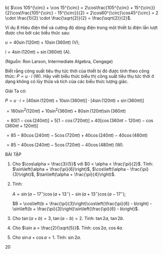 b) $\cos 105^{\circ} + \cos 15^{\circ} = 2\cos\frac{105^{\circ} + 15^{\circ}}{2}\cos\frac{105^{\circ} - 15^{\circ}}{2} = 2\cos60^{\circ}\cos45^{\circ} = 2 \cdot \frac{1}{2} \cdot \frac{\sqrt{2}}{2} = \frac{\sqrt{2}}{2}$.

Ví dụ 8 Hiệu điện thế và cường độ dòng điện trong một thiết bị điện lần lượt được cho bởi các biểu thức sau:

$u = 40\sin(120\pi t) + 10\sin(360\pi t)$ (V);

$i = 4\sin(120\pi t) + \sin(360\pi t)$ (A).

(Nguồn: Ron Larson, Intermediate Algebra, Cengage)

Biết rằng công suất tiêu thụ tức thời của thiết bị đó được tính theo công thức: $P = u \cdot i$ (W). Hãy viết biểu thức biểu thị công suất tiêu thụ tức thời ở dạng không có lũy thừa và tích của các biểu thức lượng giác.

Giải
Ta có:

$P = u \cdot i = [40\sin(120\pi t) + 10\sin(360\pi t)] \cdot [4\sin(120\pi t) + \sin(360\pi t)]$

$= 160\sin^2(120\pi t) + 10\sin^2(360\pi t) + 80\sin(120\pi t)\sin(360\pi t)$

$= 80[1 - \cos(240\pi t)] + 5[1 - \cos(720\pi t)] + 40[\cos(360\pi t - 120\pi t) - \cos(360\pi t + 120\pi t)]$

$= 85 - 80\cos(240\pi t) - 5\cos(720\pi t) + 40\cos(240\pi t) - 40\cos(480\pi t)$

$= 85 - 40\cos(240\pi t) - 5\cos(720\pi t) - 40\cos(480\pi t)$ (W).

BÀI TẬP

1. Cho $\cos\alpha = \frac{3}{5}$ với $0 < \alpha < \frac{\pi}{2}$. Tính: $\sin\left(\alpha + \frac{\pi}{6}\right)$, $\cos\left(\alpha - \frac{\pi}{3}\right)$, $\tan\left(\alpha + \frac{\pi}{4}\right)$.

2. Tính:

   $A = \sin(a - 17^{\circ})\cos(a + 13^{\circ}) - \sin(a + 13^{\circ})\cos(a - 17^{\circ})$;
   
   $B = \cos\left(b + \frac{\pi}{3}\right)\cos\left(\frac{\pi}{6} - b\right) - \sin\left(b + \frac{\pi}{3}\right)\sin\left(\frac{\pi}{6} - b\right)$.

3. Cho $\tan(a + b) = 3$, $\tan(a - b) = 2$. Tính: $\tan2a$, $\tan2b$.

4. Cho $\sin a = \frac{2}{\sqrt{5}}$. Tính: $\cos2a$, $\cos4a$.

5. Cho $\sin a + \cos a = 1$. Tính: $\sin2a$.

20